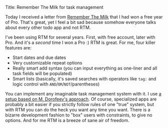 Title: Remember The Milk for task management

Today I received a letter from [Remember The Milk](https://www.rememberthemilk.com/) that I had won a free year of Pro. That's great, yet I feel a bit sad because somehow everyone talks about every other todo app and not RTM.

I've been using RTM for several years. First, with free account, later with Pro. And it's a *second* time I won a Pro :) RTM is great. For me, four killer features are:

* Start dates and due dates
* Very customizable repeat options
* Really smart add syntax (you can input everything as one-liner and all task fields will be populated)
* Smart lists (basically, it's saved searches with operators like `tag:` and logic control with `AND`/`OR`/`NOT`/parentheses)

You can implement any imaginable task management system with it. I use [a setup based on M.&nbsp;Dorofeev's approach](http://blog.rememberthemilk.com/post/172085635648/tips-tricks-tuesday-combining-organization).  Of course, specialized apps are probably a bit easier if you strictly follow rules of one "true" system, but with RTM you can do the heck you want any time you want. There is a bizarre development fashion to "box" users with constraints, to give no options. And for me RTM is a breeze of sane air of freedom. 


